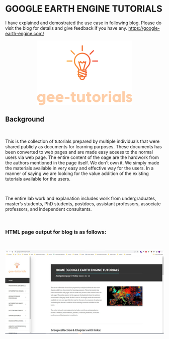 # GOOGLE EARTH ENGINE TUTORIALS

I have explained and demostrated the use case in following blog. Please do visit the blog for details and give feedback if you have any.
https://google-earth-engine.com/

<p align="center">
    <img src = 'logo.png' class="center">
</p>


## Background
<br>

This is the collection of tutorials prepared by multiple individuals that were shared publicly as documents for learning purposes. These documents has been converted to web pages and are made easy aceess to the normal users via web page. The entire content of the oage are the hardwork from the authors mentioned in the page itself. We don't own it. We simply made the materials available in very easy and effective way for the users. In a manner of saying we are looking for the value addition of the existing tutorials available for the users.

<br>

The entire lab work and explanation includes work from undergraduates, master’s students, PhD students, postdocs, assistant professors, associate professors, and independent consultants.

<br>

### HTML page output for blog is as follows:
<br>
<p align="center">
    <img src = 'gee-tutorials.jpg' class="center">
</p>
